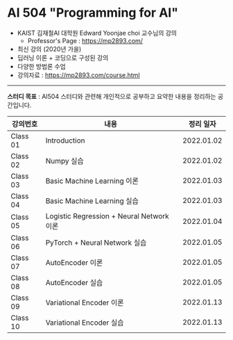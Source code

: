 # AI 504 "Programming for AI"
- KAIST 김재철AI 대학원 Edward Yoonjae choi 교수님의 강의
    - Professor's Page : https://mp2893.com/
- 최신 강의 (2020년 가을)
- 딥러닝 이론 + 코딩으로 구성된 강의
- 다양한 방법론 수업
- 강의자료 : https://mp2893.com/course.html

---

**스터디 목표** : AI504 스터디와 관련해 개인적으로 공부하고 요약한 내용을 정리하는 공간입니다.

|강의번호|내용|정리 일자|
|---|---|---|
|Class 01|Introduction|2022.01.02|
|Class 02|Numpy 실습|2022.01.02|
|Class 03|Basic Machine Learning 이론|2022.01.03|
|Class 04|Basic Machine Learning 실습|2022.01.03|
|Class 05|Logistic Regression + Neural Network 이론|2022.01.04|
|Class 06|PyTorch + Neural Network 실습|2022.01.05|
|Class 07|AutoEncoder 이론|2022.01.05|
|Class 08|AutoEncoder 실습|2022.01.05|
|Class 09|Variational Encoder 이론|2022.01.13|
|Class 10|Variational Encoder 실습|2022.01.13|
